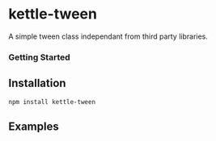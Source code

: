 kettle-tween
=============

A simple tween class independant from third party libraries.


### Getting Started

## Installation
`npm install kettle-tween`

## Examples






